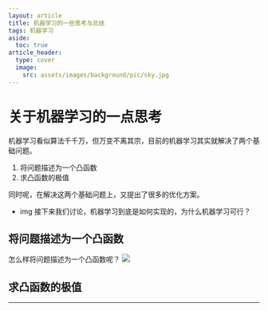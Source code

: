 ```yaml
---
layout: article
title: 机器学习的一些思考与总结
tags: 机器学习
aside:
  toc: true
article_header:
  type: cover
  image:
    src: assets/images/background/pic/sky.jpg
---
```

# 关于机器学习的一点思考
机器学习看似算法千千万，但万变不离其宗，目前的机器学习其实就解决了两个基础问题。
1. 将问题描述为一个凸函数
2. 求凸函数的极值

同时呢，在解决这两个基础问题上，又提出了很多的优化方案。
- img
接下来我们讨论，机器学习到底是如何实现的，为什么机器学习可行？
## 将问题描述为一个凸函数
怎么样将问题描述为一个凸函数呢？
![](https://socofels.github.io/assets/images/generate_img/covid-19.jpg)
## 求凸函数的极值

<!--more-->

---

